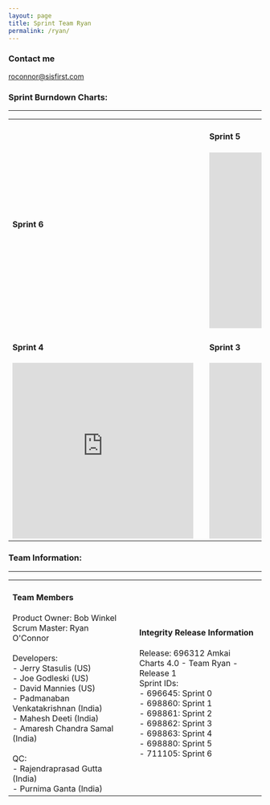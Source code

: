 ```yaml
---
layout: page
title: Sprint Team Ryan
permalink: /ryan/
---
```

### Contact me
[roconnor@sisfirst.com](mailto:roconnor@sisfirst.com)

### Sprint Burndown Charts:
---
<table>
<tr width='900px'>
<td><h4>Sprint 6</h4></td>
<td></td>
<td><h4>Sprint 5</h4><iframe width='360' height='350' src='https://burndownfortrello.com/embed/7u5eszeyc3' frameborder='0'></iframe></td>
</tr>
<tr width='900px'>
<td><h4>Sprint 4</h4><iframe width='360' height='350' src='https://burndownfortrello.com/embed/dz91cykt9u' frameborder='0'></iframe></td>
<td></td>
<td><h4>Sprint 3</h4><iframe width='360' height='350' src='https://burndownfortrello.com/embed/3ltz5lrv15' frameborder='0'></iframe></td>
</tr>
</table>

### Team Information:
---
<table>
<tr width='1280px'>
<td width='380px'><h4>Team Members</h4>Product Owner: Bob Winkel <br/>
Scrum Master: Ryan O'Connor<br/><br/>
Developers:<br/>
 - Jerry Stasulis (US)<br/>
 - Joe Godleski (US)<br/>
 - David Mannies (US)<br/>
 - Padmanaban Venkatakrishnan (India)<br/>
 - Mahesh Deeti (India)<br/>
 - Amaresh Chandra Samal (India)<br/><br/>
QC:<br/>
 - Rajendraprasad Gutta (India)<br/>
 - Purnima Ganta (India)<br/></td>
<td width='40px'></td>
<td width='540px'>
<h4>Integrity Release Information</h4>
Release: 696312 Amkai Charts 4.0 - Team Ryan - Release 1<br/>
Sprint IDs:<br/>
 - 696645: Sprint 0<br/>
 - 698860: Sprint 1<br/>
 - 698861: Sprint 2<br/>
 - 698862: Sprint 3<br/>
 - 698863: Sprint 4<br/>
 - 698880: Sprint 5<br/>
 - 711105: Sprint 6<br/></td>
</tr>
</table>
